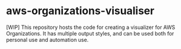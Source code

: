 # aws-organizations-visualiser
[WIP] This repository hosts the code for creating a visualizer for AWS Organizations. It has multiple output styles, and can be used both for personal use and automation use.
